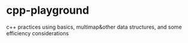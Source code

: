 # cpp-playground
c++ practices using basics, multimap&amp;other data structures, and some efficiency considerations

